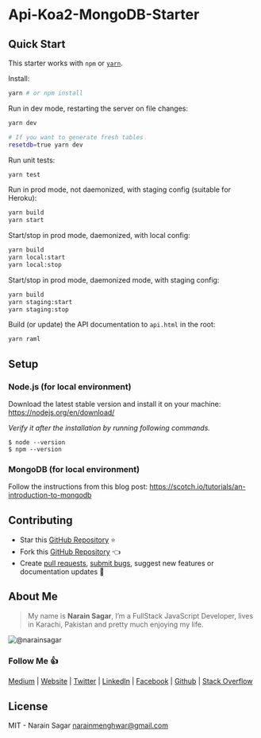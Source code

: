 # Api-Koa2-MongoDB-Starter

## Quick Start

This starter works with `npm` or [`yarn`](http://yarnpkg.com).

Install:

```sh
yarn # or npm install
```

Run in dev mode, restarting the server on file changes:

```sh
yarn dev

# If you want to generate fresh tables
resetdb=true yarn dev
```

Run unit tests:

```sh
yarn test
```

Run in prod mode, not daemonized, with staging config (suitable for Heroku):

```sh
yarn build
yarn start
```

Start/stop in prod mode, daemonized, with local config:

```sh
yarn build
yarn local:start
yarn local:stop
```

Start/stop in prod mode, daemonized mode, with staging config:

```sh
yarn build
yarn staging:start
yarn staging:stop
```

Build (or update) the API documentation to `api.html` in the root:

```sh
yarn raml
```


## Setup

### Node.js (for local environment)

Download the latest stable version and install it on your machine: https://nodejs.org/en/download/

*Verify it after the installation by running following commands.*
```
$ node --version
$ npm --version
```

### MongoDB (for local environment)

Follow the instructions from this blog post: https://scotch.io/tutorials/an-introduction-to-mongodb


## Contributing

- Star this [GitHub Repository](https://github.com/narainsagar/api-koa2-mongodb-starter) ⭐
- Fork this [GitHub Repository](https://github.com/narainsagar/api-koa2-mongodb-starter) 👈
- Create [pull requests](https://github.com/narainsagar/api-koa2-mongodb-starter/pulls), [submit bugs](https://github.com/narainsagar/api-koa2-mongodb-starter/issues), suggest new features or documentation updates 🔧

## About Me

> My name is **Narain Sagar**, I’m a FullStack JavaScript Developer, lives in  Karachi, Pakistan and pretty much enjoying my life.

![@narainsagar](https://avatars0.githubusercontent.com/narainsagar?&s=128)

### Follow Me 👍

[Medium](http://blog.narainsagar.com/) | 
[Website](http://narainsagar.com/) | 
[Twitter](https://twitter.com/narainsagar) | 
[LinkedIn](https://www.linkedin.com/pk/narainsagar) | 
[Facebook](https://facebook.com/NarainSagarPage) | 
[Github](https://github.com/narainsagar) | 
[Stack Overflow](https://stackoverflow.com/users/5228251/narainsagar)

## License

MIT - Narain Sagar <narainmenghwar@gmail.com>
